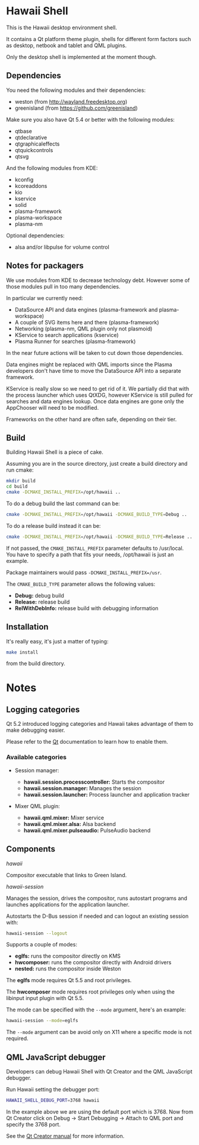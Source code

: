 Hawaii Shell
============

This is the Hawaii desktop environment shell.

It contains a Qt platform theme plugin, shells for different form
factors such as desktop, netbook and tablet and QML plugins.

Only the desktop shell is implemented at the moment though.

## Dependencies

You need the following modules and their dependencies:

* weston (from http://wayland.freedesktop.org)
* greenisland (from https://github.com/greenisland)

Make sure you also have Qt 5.4 or better with the following modules:

* qtbase
* qtdeclarative
* qtgraphicaleffects
* qtquickcontrols
* qtsvg

And the following modules from KDE:

* kconfig
* kcoreaddons
* kio
* kservice
* solid
* plasma-framework
* plasma-workspace
* plasma-nm

Optional dependencies:

* alsa and/or libpulse for volume control

## Notes for packagers

We use modules from KDE to decrease technology debt.
However some of those modules pull in too many dependencies.

In particular we currently need:

* DataSource API and data engines (plasma-framework and plasma-workspace)
* A couple of SVG items here and there (plasma-framework)
* Networking (plasma-nm, QML plugin only not plasmoid)
* KService to search applications (kservice)
* Plasma Runner for searches (plasma-framework)

In the near future actions will be taken to cut down those dependencies.

Data engines might be replaced with QML imports since the Plasma developers
don't have time to move the DataSource API into a separate framework.

KService is really slow so we need to get rid of it.
We partially did that with the process launcher which uses QtXDG, however KService is still pulled for searches and data engines lookup. Once data engines are gone only the AppChooser will need to be modified.

Frameworks on the other hand are often safe, depending on their tier.

## Build

Building Hawaii Shell is a piece of cake.

Assuming you are in the source directory, just create a build directory
and run cmake:

```sh
mkdir build
cd build
cmake -DCMAKE_INSTALL_PREFIX=/opt/hawaii ..
```

To do a debug build the last command can be:

```sh
cmake -DCMAKE_INSTALL_PREFIX=/opt/hawaii -DCMAKE_BUILD_TYPE=Debug ..
```

To do a release build instead it can be:

```sh
cmake -DCMAKE_INSTALL_PREFIX=/opt/hawaii -DCMAKE_BUILD_TYPE=Release ..
```

If not passed, the `CMAKE_INSTALL_PREFIX` parameter defaults to /usr/local.
You have to specify a path that fits your needs, /opt/hawaii is just an example.

Package maintainers would pass `-DCMAKE_INSTALL_PREFIX=/usr`.

The `CMAKE_BUILD_TYPE` parameter allows the following values:

* **Debug:** debug build
* **Release:** release build
* **RelWithDebInfo:** release build with debugging information

## Installation

It's really easy, it's just a matter of typing:

```sh
make install
```

from the build directory.

# Notes

## Logging categories

Qt 5.2 introduced logging categories and Hawaii takes advantage of
them to make debugging easier.

Please refer to the [Qt](http://doc.qt.io/qt-5/qloggingcategory.html) documentation
to learn how to enable them.

### Available categories

* Session manager:
  * **hawaii.session.processcontroller:** Starts the compositor
  * **hawaii.session.manager:** Manages the session
  * **hawaii.session.launcher:** Process launcher and application tracker

* Mixer QML plugin:
  * **hawaii.qml.mixer:** Mixer service
  * **hawaii.qml.mixer.alsa:** Alsa backend
  * **hawaii.qml.mixer.pulseaudio:** PulseAudio backend

## Components

*hawaii*

Compositor executable that links to Green Island.

*hawaii-session*

Manages the session, drives the compositor, runs autostart programs
and launches applications for the application launcher.

Autostarts the D-Bus session if needed and can logout an existing
session with:

```sh
hawaii-session --logout
```

Supports a couple of modes:

* **eglfs:** runs the compositor directly on KMS
* **hwcomposer:** runs the compositor directly with Android drivers
* **nested:** runs the compositor inside Weston

The **eglfs** mode requires Qt 5.5 and root privileges.

The **hwcomposer** mode requires root privileges only when using
the libinput input plugin with Qt 5.5.

The mode can be specified with the ``--mode`` argument, here's an example:

```sh
hawaii-session --mode=eglfs
```

The ``--mode`` argument can be avoid only on X11 where a specific mode
is not required.

## QML JavaScript debugger

Developers can debug Hawaii Shell with Qt Creator and the QML JavaScript debugger.

Run Hawaii setting the debugger port:

```sh
HAWAII_SHELL_DEBUG_PORT=3768 hawaii
```

In the example above we are using the default port which is 3768.
Now from Qt Creator click on Debug -> Start Debugging -> Attach to QML port and specify
the 3768 port.

See the [Qt Creator manual](http://qt-project.org/doc/qtcreator-3.0/creator-debugging-qml.html) for more information.
